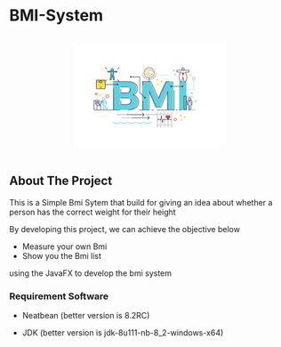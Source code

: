 # BMI-System
<br />
<div align="center">
  <a href="https://github.com/YeongCC/BMI-System/tree/main/image"><img src="image/bmi.png" /></a>
</div>
<br />

## About The Project

This is a Simple Bmi Sytem that build for giving an idea about whether a person has the correct weight for their height

By developing this project, we can achieve the objective below
-	Measure your own Bmi 
-	Show you the Bmi list

using the JavaFX to develop the bmi system

### Requirement Software
- Neatbean (better version is 8.2RC)

- JDK (better version is jdk-8u111-nb-8_2-windows-x64)
